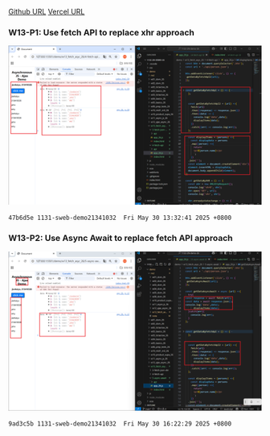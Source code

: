 [Github URL](https://github.com/1131-sweb-demo-213410326-crypto/1132-2N-demo-26)
[Vercel URL](https://1132-2-n-demo-26.vercel.app/#)
### W13-P1: Use fetch API to replace xhr approach
 
![](w13-p1.png)
 
```
47b6d5e 1131-sweb-demo21341032  Fri May 30 13:32:41 2025 +0800   
```
### W13-P2: Use Async Await to replace fetch API approach
 
![](w13-p2.png)
 
```
9ad3c5b 1131-sweb-demo21341032  Fri May 30 16:22:29 2025 +0800
```